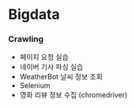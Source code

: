 # Bigdata

### Crawling
- 페이지 요청 실습
- 네이버 기사 파싱 실습
- WeatherBot 날씨 정보 조회
- Selenium
- 영화 리뷰 정보 수집 (chromedriver)
